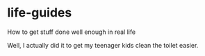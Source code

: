 # life-guides
How to get stuff done well enough in real life

Well, I actually did it to get my teenager kids clean the toilet easier.
